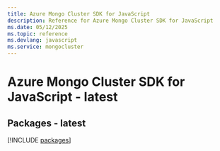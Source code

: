 ```yaml
---
title: Azure Mongo Cluster SDK for JavaScript
description: Reference for Azure Mongo Cluster SDK for JavaScript
ms.date: 05/12/2025
ms.topic: reference
ms.devlang: javascript
ms.service: mongocluster
---
```

# Azure Mongo Cluster SDK for JavaScript - latest
## Packages - latest
[!INCLUDE [packages](mongo-cluster-index.md)]